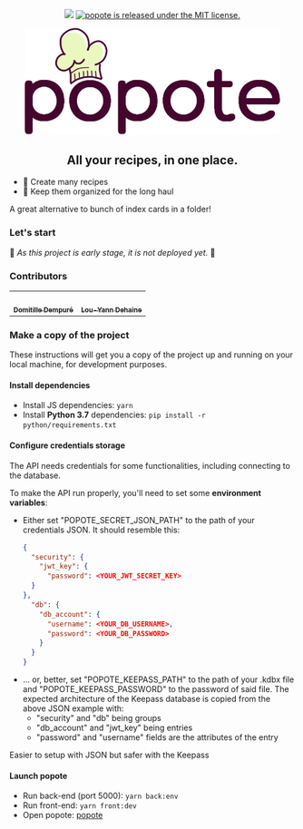 <p align="center">
  <img src="https://img.shields.io/badge/version-0.1.0-green"/>
  <a href="https://github.com/domidemps/popote/blob/master/LICENSE">
    <img src="https://img.shields.io/badge/license-MIT-blue" alt="popote is released under the MIT license." />
  </a>
</p>

<p align="center">
  <img src="https://github.com/domidemps/popote/blob/master/src/images/popote_logo.png" width="450px;"/>
</p>

<h2 align="center">All your recipes, in one place.</h2>

- 🍳 Create many recipes
- 📒 Keep them organized for the long haul

A great alternative to bunch of index cards in a folder!

### Let's start

🚧 *As this project is early stage, it is not deployed yet.* 🚧


### Contributors

<table>
  <tr>
    <td align="center">
      <a href="https://github.com/domidemps">
        <img src="https://avatars.githubusercontent.com/domidemps?s=100" width="100px;" alt=""/>
        <br />
        <sub>
          <b>Domitille Dempuré</b>
        </sub>
      </a>
    <td align="center">
      <a href="https://github.com/ldehaine">
        <img src="https://avatars.githubusercontent.com/ldehaine?s=100" width="100px;" alt=""/>
        <br />
        <sub>
          <b>Lou-Yann Dehaine</b>
        </sub>
      </a>
  </tr>
</table>

### Make a copy of the project

These instructions will get you a copy of the project up and running on your local machine, for development purposes.

#### Install dependencies

- Install JS dependencies: `yarn`
- Install **Python 3.7** dependencies: `pip install -r python/requirements.txt`

#### Configure credentials storage

The API needs credentials for some functionalities, including connecting to the database.

To make the API run properly, you'll need to set some **environment variables**:
* Either set "POPOTE_SECRET_JSON_PATH" to the path of your credentials JSON. It should resemble this:
  ```JSON
  {
    "security": {
      "jwt_key": {
        "password": <YOUR_JWT_SECRET_KEY>
    }
  },
    "db": {
      "db_account": {
        "username": <YOUR_DB_USERNAME>,
        "password": <YOUR_DB_PASSWORD>
      }
    }
  }
  ```
* ... or, better, set "POPOTE_KEEPASS_PATH" to the path of your .kdbx file and "POPOTE_KEEPASS_PASSWORD" to the password of said file.
  The expected architecture of the Keepass database is copied from the above JSON example with:
  * "security" and "db" being groups
  * "db_account" and "jwt_key" being entries
  * "password" and "username" fields are the attributes of the entry

Easier to setup with JSON but safer with the Keepass

#### Launch popote

- Run back-end (port 5000): `yarn back:env`
- Run front-end: `yarn front:dev`
- Open popote: [popote](http://localhost:8080/)
